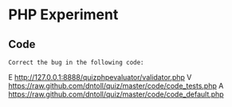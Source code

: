 # PHP Experiment

## Code
	Correct the bug in the following code: 
E http://127.0.0.1:8888/quizphpevaluator/validator.php
V https://raw.github.com/dntoll/quiz/master/code/code_tests.php
A https://raw.github.com/dntoll/quiz/master/code/code_default.php
